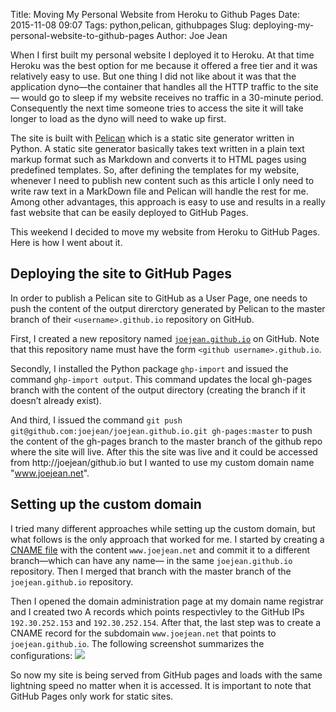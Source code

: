 Title: Moving My Personal Website from Heroku to Github Pages
Date: 2015-11-08 09:07
Tags: python,pelican, githubpages
Slug: deploying-my-personal-website-to-github-pages
Author: Joe Jean


When I first built my personal website I deployed it to Heroku. At that time Heroku was the best option for me because it offered a free tier and it was relatively easy to use. But one thing I did not like about it was that the application dyno&mdash;the container that handles all the HTTP traffic to the site&mdash; would go to sleep if my website receives no traffic in a 30-minute period. Consequently the next time someone tries to access the site it will take longer to load as the dyno will need to wake up first. 

The site is built with [Pelican](http://docs.getpelican.com/en/3.6.3/) which is a static site generator written in Python. A static site generator basically takes text written in a plain text markup format such as Markdown and converts it to HTML pages using predefined templates. So, after defining the templates for my website, whenever I need to publish new content such as this article I only need to write raw text in a MarkDown file and Pelican will handle the rest for me. Among other advantages, this approach is easy to use and results in a really fast website that can be easily deployed to GitHub Pages. 

This weekend I decided to move my website from Heroku to GitHub Pages. Here is how I went about it.

## Deploying the site to GitHub Pages
In order to publish a Pelican site to GitHub as a User Page, one needs to push the content of the output direrctory generated by Pelican to the master branch of their ```<username>.github.io``` repository on GitHub.

First, I created a new repository named [```joejean.github.io```](https://github.com/joejean/joejean.github.io) on GitHub. Note that this repository name must have the form ```<github username>.github.io```.

Secondly, I installed the Python package ```ghp-import``` and issued the command ```ghp-import output```. This command updates the local gh-pages branch with the content of the output directory (creating the branch if it doesn’t already exist).

And third, I issued the command ```git push git@github.com:joejean/joejean.github.io.git gh-pages:master``` to push the content of the gh-pages branch to the master branch of the github repo where the site will live. After this the site was live and it could be accessed from http://joejean/github.io but I wanted to use my custom domain name "www.joejean.net".

## Setting up the custom domain
I tried many different approaches while setting up the custom domain, but what follows is the only approach that worked for me. 
I started by creating a [CNAME file](https://github.com/joejean/joejean.github.io/blob/cname/CNAME) with the content ```www.joejean.net``` and commit it to a different branch&mdash;which can have any name&mdash; in the same ```joejean.github.io``` repository. Then I merged that branch with the master branch of the ```joejean.github.io``` repository. 

Then I opened the domain administration page at my domain name registrar and I created two A records which points respectivley to the GitHub IPs ```192.30.252.153``` and ```192.30.252.154```. After that, the last step was to create a CNAME record for the subdomain ```www.joejean.net``` that points to ```joejean.github.io```. The following screenshot summarizes the configurations:
<img src ="{filename}/images/dns.png" class="img-responsive img-rounded" />

So now my site is being served from GitHub pages and loads with the same lightning speed no matter when it is accessed. It is important to note that GitHub Pages only work for static sites. 










